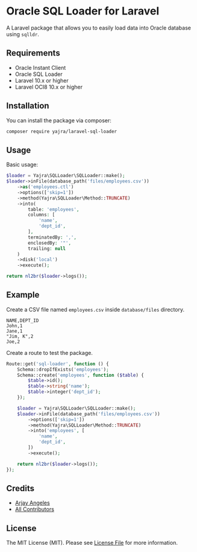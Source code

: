 # Oracle SQL Loader for Laravel

A Laravel package that allows you to easily load data into Oracle database using `sqlldr`.

## Requirements

- Oracle Instant Client
- Oracle SQL Loader
- Laravel 10.x or higher
- Laravel OCI8 10.x or higher

## Installation

You can install the package via composer:

```bash
composer require yajra/laravel-sql-loader
```

## Usage

Basic usage:

```php
$loader = Yajra\SQLLoader\SQLLoader::make();
$loader->inFile(database_path('files/employees.csv'))
    ->as('employees.ctl')
    ->options(['skip=1'])
    ->method(Yajra\SQLLoader\Method::TRUNCATE)
    ->into(
        table: 'employees', 
        columns: [
            'name',
            'dept_id',
        ],
        terminatedBy: ',',
        enclosedBy: '"',
        trailing: null
    )
    ->disk('local')
    ->execute();

return nl2br($loader->logs());
```

## Example

Create a CSV file named `employees.csv` inside `database/files` directory.

```csv
NAME,DEPT_ID
John,1
Jane,1
"Jim, K",2
Joe,2
```

Create a route to test the package.

```php
Route::get('sql-loader', function () {
    Schema::dropIfExists('employees');
    Schema::create('employees', function ($table) {
        $table->id();
        $table->string('name');
        $table->integer('dept_id');
    });

    $loader = Yajra\SQLLoader\SQLLoader::make();
    $loader->inFile(database_path('files/employees.csv'))
        ->options(['skip=1'])
        ->method(Yajra\SQLLoader\Method::TRUNCATE)
        ->into('employees', [
            'name',
            'dept_id',
        ])
        ->execute();

    return nl2br($loader->logs());
});
```

## Credits

- [Arjay Angeles][link-author]
- [All Contributors][link-contributors]

## License

The MIT License (MIT). Please see [License File](LICENSE.md) for more information.

[link-author]: https://github.com/yajra
[link-contributors]: ../../contributors
